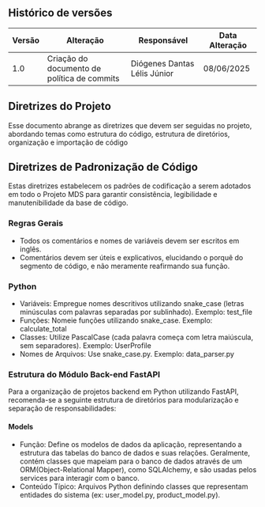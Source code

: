 ## Histórico de versões

| Versão | Alteração       | Responsável         | Data Alteração |
|--------|-----------------|---------------------|----------------|
| 1.0    | Criação do documento de política de commits  | Diógenes Dantas Lélis Júnior | 08/06/2025 |

## Diretrizes do Projeto
Esse documento abrange as diretrizes que devem ser seguidas no projeto, abordando temas como estrutura do código, estrutura de diretórios, organização e importação de código

## Diretrizes de Padronização de Código
Estas diretrizes estabelecem os padrões de codificação a serem adotados em todo o Projeto MDS para garantir consistência, legibilidade e manutenibilidade da base de código.

### Regras Gerais
- Todos os comentários e nomes de variáveis devem ser escritos em inglês.
- Comentários devem ser úteis e explicativos, elucidando o porquê do segmento de código, e não meramente reafirmando sua função.

### Python
- Variáveis: Empregue nomes descritivos utilizando snake_case (letras minúsculas com palavras separadas por sublinhado). Exemplo: test_file
- Funções: Nomeie funções utilizando snake_case. Exemplo: calculate_total
- Classes: Utilize PascalCase (cada palavra começa com letra maiúscula, sem separadores). Exemplo: UserProfile
- Nomes de Arquivos: Use snake_case.py. Exemplo: data_parser.py

### Estrutura do Módulo Back-end FastAPI
Para a organização de projetos backend em Python utilizando FastAPI, recomenda-se a seguinte estrutura de diretórios para modularização e separação de responsabilidades:

#### Models
- Função: Define os modelos de dados da aplicação, representando a estrutura das tabelas do banco de dados e suas relações. Geralmente, contém classes que mapeiam para o banco de dados através de um ORM(Object-Relational Mapper), como SQLAlchemy, e são usadas pelos services para interagir com o banco.
- Conteúdo Típico: Arquivos Python definindo classes que representam entidades do sistema (ex: user_model.py, product_model.py).